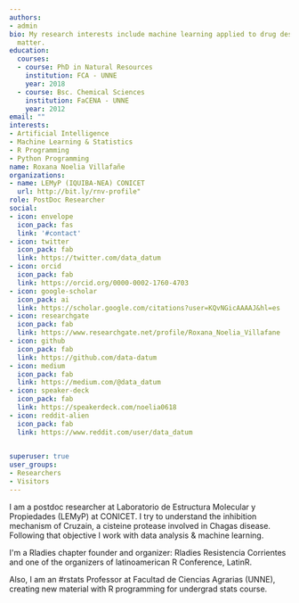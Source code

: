 ```yaml
---
authors:
- admin
bio: My research interests include machine learning applied to drug design to design new Cruzain inhibitors.
  matter.
education:
  courses:
  - course: PhD in Natural Resources
    institution: FCA - UNNE
    year: 2018
  - course: Bsc. Chemical Sciences
    institution: FaCENA - UNNE
    year: 2012
email: ""
interests:
- Artificial Intelligence 
- Machine Learning & Statistics
- R Programming
- Python Programming
name: Roxana Noelia Villafañe
organizations:
- name: LEMyP (IQUIBA-NEA) CONICET
  url: http://bit.ly/rnv-profile"
role: PostDoc Researcher
social:
- icon: envelope
  icon_pack: fas
  link: '#contact'
- icon: twitter
  icon_pack: fab
  link: https://twitter.com/data_datum
- icon: orcid
  icon_pack: fab
  link: https://orcid.org/0000-0002-1760-4703
- icon: google-scholar
  icon_pack: ai
  link: https://scholar.google.com/citations?user=KQvNGicAAAAJ&hl=es
- icon: researchgate
  icon_pack: fab
  link: https://www.researchgate.net/profile/Roxana_Noelia_Villafane
- icon: github
  icon_pack: fab
  link: https://github.com/data-datum
- icon: medium
  icon_pack: fab
  link: https://medium.com/@data_datum
- icon: speaker-deck
  icon_pack: fab
  link: https://speakerdeck.com/noelia0618
- icon: reddit-alien
  icon_pack: fab
  link: https://www.reddit.com/user/data_datum 
  

superuser: true
user_groups:
- Researchers
- Visitors
---
```


I am a postdoc researcher at Laboratorio de Estructura Molecular y Propiedades (LEMyP) at CONICET. I try to understand the inhibition mechanism of Cruzain, a cisteine protease involved in Chagas disease. 
Following that objective I work with data analysis & machine learning. 

I'm a Rladies chapter founder and organizer: Rladies Resistencia Corrientes and one of the organizers of latinoamerican R Conference, LatinR. 

Also, I am an #rstats Professor at Facultad de Ciencias Agrarias (UNNE), creating new material with R programming for undergrad stats course. 






